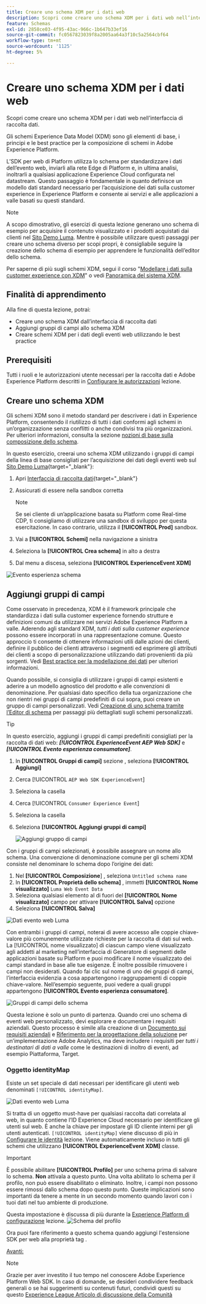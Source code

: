 ```yaml
---
title: Creare uno schema XDM per i dati web
description: Scopri come creare uno schema XDM per i dati web nell’interfaccia di raccolta dati. Questa lezione fa parte dell’esercitazione Implementa Adobe Experience Cloud con SDK per web.
feature: Schemas
exl-id: 2858ce03-4f95-43ac-966c-1b647b33ef16
source-git-commit: fc0567823039f8a2005aa64a3f10c5a2564cbf64
workflow-type: tm+mt
source-wordcount: '1125'
ht-degree: 5%

---
```


# Creare uno schema XDM per i dati web

Scopri come creare uno schema XDM per i dati web nell’interfaccia di raccolta dati.

Gli schemi Experience Data Model (XDM) sono gli elementi di base, i principi e le best practice per la composizione di schemi in Adobe Experience Platform.

L’SDK per web di Platform utilizza lo schema per standardizzare i dati dell’evento web, inviarli alla rete Edge di Platform e, in ultima analisi, inoltrarli a qualsiasi applicazione Experience Cloud configurata nel datastream. Questo passaggio è fondamentale in quanto definisce un modello dati standard necessario per l’acquisizione dei dati sulla customer experience in Experience Platform e consente ai servizi e alle applicazioni a valle basati su questi standard.

>[!NOTE]
>
> A scopo dimostrativo, gli esercizi di questa lezione generano uno schema di esempio per acquisire il contenuto visualizzato e i prodotti acquistati dai clienti nel [Sito Demo Luma](https://luma.enablementadobe.com/content/luma/us/en.html). Mentre è possibile utilizzare questi passaggi per creare uno schema diverso per scopi propri, è consigliabile seguire la creazione dello schema di esempio per apprendere le funzionalità dell’editor dello schema.

Per saperne di più sugli schemi XDM, segui il corso &quot;[Modellare i dati sulla customer experience con XDM](https://experienceleague.adobe.com/?recommended=ExperiencePlatform-D-1-2021.1.xdm)&quot; o vedi [Panoramica del sistema XDM](https://experienceleague.adobe.com/docs/experience-platform/xdm/home.html?lang=it).

## Finalità di apprendimento

Alla fine di questa lezione, potrai:

* Creare uno schema XDM dall’interfaccia di raccolta dati
* Aggiungi gruppi di campi allo schema XDM
* Creare schemi XDM per i dati degli eventi web utilizzando le best practice

## Prerequisiti

Tutti i ruoli e le autorizzazioni utente necessari per la raccolta dati e Adobe Experience Platform descritti in [Configurare le autorizzazioni](configure-permissions.md) lezione.

## Creare uno schema XDM

Gli schemi XDM sono il metodo standard per descrivere i dati in Experience Platform, consentendo il riutilizzo di tutti i dati conformi agli schemi in un’organizzazione senza conflitti o anche condivisi tra più organizzazioni. Per ulteriori informazioni, consulta la sezione [nozioni di base sulla composizione dello schema](https://experienceleague.adobe.com/docs/experience-platform/xdm/schema/composition.html?lang=it).

In questo esercizio, creerai uno schema XDM utilizzando i gruppi di campi della linea di base consigliati per l’acquisizione dei dati degli eventi web sul [Sito Demo Luma](https://luma.enablementadobe.com/content/luma/us/en.html){target=&quot;_blank&quot;}:

1. Apri [Interfaccia di raccolta dati](https://launch.adobe.com/){target=&quot;_blank&quot;}
1. Assicurati di essere nella sandbox corretta

   >[!NOTE]
   >
   >Se sei cliente di un’applicazione basata su Platform come Real-time CDP, ti consigliamo di utilizzare una sandbox di sviluppo per questa esercitazione. In caso contrario, utilizza il **[!UICONTROL Prod]** sandbox.

1. Vai a **[!UICONTROL Schemi]** nella navigazione a sinistra
1. Seleziona la **[!UICONTROL Crea schema]** in alto a destra
1. Dal menu a discesa, seleziona **[!UICONTROL ExperienceEvent XDM]**

![Evento esperienza schema](assets/schema-XDM-experience-event.jpg)

## Aggiungi gruppi di campi

Come osservato in precedenza, XDM è il framework principale che standardizza i dati sulla customer experience fornendo strutture e definizioni comuni da utilizzare nei servizi Adobe Experience Platform a valle. Aderendo agli standard XDM, _tutti i dati sulla customer experience_ possono essere incorporati in una rappresentazione comune. Questo approccio ti consente di ottenere informazioni utili dalle azioni dei clienti, definire il pubblico dei clienti attraverso i segmenti ed esprimere gli attributi dei clienti a scopo di personalizzazione utilizzando dati provenienti da più sorgenti. Vedi [Best practice per la modellazione dei dati](https://experienceleague.adobe.com/docs/experience-platform/xdm/schema/best-practices.html?lang=en) per ulteriori informazioni.

Quando possibile, si consiglia di utilizzare i gruppi di campi esistenti e aderire a un modello agnostico del prodotto e alle convenzioni di denominazione. Per qualsiasi dato specifico della tua organizzazione che non rientri nei gruppi di campi predefiniti di cui sopra, puoi creare un gruppo di campi personalizzati. Vedi [Creazione di uno schema tramite l’Editor di schema](https://experienceleague.adobe.com/docs/experience-platform/xdm/tutorials/create-schema-ui.html?lang=en#create) per passaggi più dettagliati sugli schemi personalizzati.

>[!TIP]
> 
>In questo esercizio, aggiungi i gruppi di campi predefiniti consigliati per la raccolta di dati web: _**[!UICONTROL ExperienceEvent AEP Web SDK]**_ e _**[!UICONTROL Evento esperienza consumatore]**_.

1. In **[!UICONTROL Gruppi di campi]** sezione , seleziona **[!UICONTROL Aggiungi]**
1. Cerca [!UICONTROL `AEP Web SDK ExperienceEvent`]
1. Seleziona la casella
1. Cerca [!UICONTROL `Consumer Experience Event`]
1. Seleziona la casella
1. Seleziona **[!UICONTROL Aggiungi gruppi di campi]**

   ![Aggiungi gruppo di campi](assets/schema-add-field-group.jpg)

Con i gruppi di campi selezionati, è possibile assegnare un nome allo schema. Una convenzione di denominazione comune per gli schemi XDM consiste nel denominare lo schema dopo l’origine dei dati:

1. Nel **[!UICONTROL Composizione**] , seleziona `Untitled schema name`
1. In **[!UICONTROL Proprietà dello schema]** , immetti **[!UICONTROL Nome visualizzato]** `Luma Web Event Data`
1. Seleziona qualsiasi elemento al di fuori del **[!UICONTROL Nome visualizzato]** campo per attivare **[!UICONTROL Salva]** opzione
1. Seleziona **[!UICONTROL Salva]**

![Dati evento web Luma](assets/schema-luma-web-event-data.png)

Con entrambi i gruppi di campi, noterai di avere accesso alle coppie chiave-valore più comunemente utilizzate richieste per la raccolta di dati sul web. La [!UICONTROL nome visualizzato] di ciascun campo viene visualizzato agli addetti al marketing nell’interfaccia di Generatore di segmenti delle applicazioni basate su Platform e puoi modificare il nome visualizzato dei campi standard in base alle tue esigenze. È inoltre possibile rimuovere i campi non desiderati. Quando fai clic sul nome di uno dei gruppi di campi, l’interfaccia evidenzia a cosa appartengono i raggruppamenti di coppie chiave-valore. Nell’esempio seguente, puoi vedere a quali gruppi appartengono **[!UICONTROL Evento esperienza consumatore]**.

![Gruppi di campi dello schema](assets/schema-consumer-experience-event.jpg)

Questa lezione è solo un punto di partenza. Quando crei uno schema di eventi web personalizzato, devi esplorare e documentare i requisiti aziendali. Questo processo è simile alla creazione di un [Documento sui requisiti aziendali](https://experienceleague.adobe.com/docs/analytics-learn/tutorials/implementation/implementation-basics/creating-a-business-requirements-document.html?lang=it) e [Riferimento per la progettazione della soluzione](https://experienceleague.adobe.com/docs/analytics-learn/tutorials/implementation/implementation-basics/creating-and-maintaining-an-sdr.html) per un’implementazione Adobe Analytics, ma deve includere i requisiti per _tutti i destinatari di dati a valle_ come le destinazioni di inoltro di eventi, ad esempio Piattaforma, Target.


### Oggetto identityMap

Esiste un set speciale di dati necessari per identificare gli utenti web denominati `[!UICONTROL identityMap]`.

![Dati evento web Luma](assets/schema-identityMap.png)

Si tratta di un oggetto must-have per qualsiasi raccolta dati correlata al web, in quanto contiene l’ID Experience Cloud necessario per identificare gli utenti sul web. È anche la chiave per impostare gli ID cliente interni per gli utenti autenticati. `[!UICONTROL identityMap]` viene discusso di più in [Configurare le identità](configure-identities.md) lezione. Viene automaticamente incluso in tutti gli schemi che utilizzano **[!UICONTROL ExperienceEvent XDM]** classe.


>[!IMPORTANT]
>
> È possibile abilitare **[!UICONTROL Profilo]** per uno schema prima di salvare lo schema. **Non** attivala a questo punto. Una volta abilitato lo schema per il profilo, non può essere disabilitato o eliminato. Inoltre, i campi non possono essere rimossi dallo schema dopo questo punto. Queste implicazioni sono importanti da tenere a mente in un secondo momento quando lavori con i tuoi dati nel tuo ambiente di produzione.
>
>Questa impostazione è discussa di più durante la [Experience Platform di configurazione](setup-experience-platform.md) lezione.
>![Schema del profilo](assets/schema-profile.png)

Ora puoi fare riferimento a questo schema quando aggiungi l&#39;estensione SDK per web alla proprietà tag .


[Avanti: ](configure-identities.md)

>[!NOTE]
>
>Grazie per aver investito il tuo tempo nel conoscere Adobe Experience Platform Web SDK. In caso di domande, se desideri condividere feedback generali o se hai suggerimenti su contenuti futuri, condividi questi su questo [Experience League Articolo di discussione della Comunità](https://experienceleaguecommunities.adobe.com/t5/adobe-experience-platform-launch/tutorial-discussion-implement-adobe-experience-cloud-with-web/td-p/444996)
